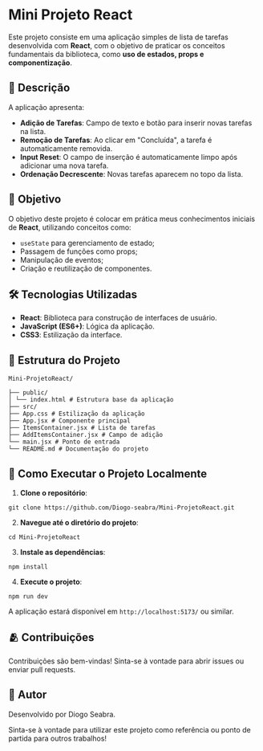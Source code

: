 # Mini Projeto React

Este projeto consiste em uma aplicação simples de lista de tarefas desenvolvida com **React**, com o objetivo de praticar os conceitos fundamentais da biblioteca, como **uso de estados, props e componentização**.

## 📝 Descrição

A aplicação apresenta:

- **Adição de Tarefas**: Campo de texto e botão para inserir novas tarefas na lista.
- **Remoção de Tarefas**: Ao clicar em "Concluída", a tarefa é automaticamente removida.
- **Input Reset**: O campo de inserção é automaticamente limpo após adicionar uma nova tarefa.
- **Ordenação Decrescente**: Novas tarefas aparecem no topo da lista.

## 🎯 Objetivo

O objetivo deste projeto é colocar em prática meus conhecimentos iniciais de **React**, utilizando conceitos como:

- `useState` para gerenciamento de estado;
- Passagem de funções como props;
- Manipulação de eventos;
- Criação e reutilização de componentes.

## 🛠️ Tecnologias Utilizadas

- **React**: Biblioteca para construção de interfaces de usuário.
- **JavaScript (ES6+)**: Lógica da aplicação.
- **CSS3**: Estilização da interface.

## 📂 Estrutura do Projeto

```
Mini-ProjetoReact/

├── public/
│ └── index.html # Estrutura base da aplicação
├── src/ 
├── App.css # Estilização da aplicação
├── App.jsx # Componente principal
├── ItemsContainer.jsx # Lista de tarefas 
├── AddItemsContainer.jsx # Campo de adição 
└── main.jsx # Ponto de entrada
└── README.md # Documentação do projeto
```


## 🚀 Como Executar o Projeto Localmente

1. **Clone o repositório**:

```
git clone https://github.com/Diogo-seabra/Mini-ProjetoReact.git
```

2. **Navegue até o diretório do projeto**:

```
cd Mini-ProjetoReact
```


3. **Instale as dependências**:

```
npm install
```


4. **Execute o projeto**:

```
npm run dev
```


A aplicação estará disponível em `http://localhost:5173/` ou similar.

## 🫂 Contribuições

Contribuições são bem-vindas! Sinta-se à vontade para abrir issues ou enviar pull requests.

## 👤 Autor

Desenvolvido por Diogo Seabra.

Sinta-se à vontade para utilizar este projeto como referência ou ponto de partida para outros trabalhos!

